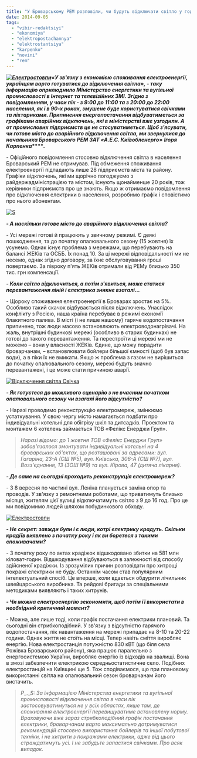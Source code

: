 ```yaml
---
title: "У Броварському РЕМ розповіли, чи будуть відключати світло у години пік"
date: 2014-09-05
tags: 
  - "vibir-redaktsiyi"
  - "ekonomiya"
  - "elektropostachannya"
  - "elektrostantsiya"
  - "karpenko"
  - "novini"
  - "rem"
---
```


**_[![Електростовпи](https://mpz.brovary.org/wp-content/uploads/2014/09/Elektrostovpi.jpg)](https://mpz.brovary.org/wp-content/uploads/2014/09/Elektrostovpi.jpg)«У зв'язку з економією споживання електроенергії, українцям варто готуватися до відключення світла», - таку інформацію оприлюднило Міністерство енергетики та вугільної промисловості в Інтернет та телевізійних ЗМІ. Згідно з повідомленням, у часи пік - з 9:00 до 11:00 та з 20:00 до 22:00 населення, як і в 90-х роках, змушене буде користуватися свічками та ліхтариками. Припинення енергопостачання відбуватиметься за графіками аварійних відключень, які в міністерстві вже узгодили. А от промислових підприємств це не стосуватиметься. Щоб з'ясувати, чи готове місто до аварійного відключення світла, ми звернулися до начальника Броварського_** **_РЕМ ЗАТ «А.Е.С. Київобленерго»_** **_Ігоря Карпенка_****_._**

\- Офіційного повідомлення стосовно відключення світла в населення Броварський РЕМ не отримував. Під обмеження споживання електроенергії підпадають лише 28 підприємств міста та району. Графіки відключень, які ми щорічно погоджуємо з райдержадміністрацією та містом, існують щонайменше 20 років, тож керівники підприємств про це знають. Якщо ж отримаємо повідомлення про відключення електрики в населення, розробимо графік і сповістимо про нього абонентам.

[![S](https://mpz.brovary.org/wp-content/uploads/2014/09/Nachalnik-REM.jpg)](https://mpz.brovary.org/wp-content/uploads/2014/09/Nachalnik-REM.jpg)

**_\- А наскільки готове місто до аварійного відключення світла?_**

\- Усі мережі готові й працюють у звичному режимі. Є деякі пошкодження, та до початку опалювального сезону (15 жовтня) їх усунемо. Однак існує проблема з мережами, що перебувають на балансі ЖЕКів та ОСББ. Їх понад 10. За ці мережі відповідальності ми не несемо, однак згідно договору, за їхнє обслуговування гроші повертаємо. За півроку п'ять ЖЕКів отримали від РЕМу близько 350 тис. грн компенсації.

**_\- Коли світло відключиться, а потім з'явиться, може статися перевантаження ліній і електрика зникне взагалі…_**

\- Щороку споживання електроенергії в Броварах зростає на 5%. Особливо такий скачок відбувається після відключень. Унаслідок конфлікту з Росією, наша країна перебуває в режимі економії блакитного палива. В місті (і не лише нашому) гаряче водопостачання припинено, тож люди масово встановлюють електроводонагрівачі. На жаль, внутрішні будинкові мережі (особливо в старих будинках) не готові до такого перевантаження. Та перестроїти ці мережі ми не можемо – вони у власності ЖЕКів. Єдине, що можу порадити броварчанам, – встановлювати бойлери більшої ємності (щоб був запас води), а в піки їх не вмикати. Якщо ж проблема з газом не вирішиться до початку опалювального сезону, мережі будуть значно перевантажені, і це може стати причиною аварії.

[![Відключення світла Свічка](https://mpz.brovary.org/wp-content/uploads/2014/09/Vidklyuchennya-svitla-Svichka.jpg)](https://mpz.brovary.org/wp-content/uploads/2014/09/Vidklyuchennya-svitla-Svichka.jpg)

**_\- Як готуєтеся до можливого сценарію з не вчасним початком опалювального сезону чи взагалі його відсутністю?_**

\- Наразі проводимо реконструкцію електромереж, змінюємо устаткування. У свою чергу місто намагається подбати про індивідуальні котельні для обігріву шкіл та дитсадків. Проектом та монтажем 6 котелень займається ТОВ «Фелікс Енерджи Груп».

> _Наразі відомо: до 1 жовтня ТОВ «Фелікс Енерджи Груп» зобов'язалося змонтувати індивідуальні котельні на 4 броварських об'єктах, що розташовані за адресами: вул. Гагаріна, 23-А (СШ №5), вул. Київська, 306-А (СШ №7), вул. Возз'єднання, 13 (ЗОШ №9) та вул. Кірова, 47 (дитяча лікарня)._

**_\- Де саме на сьогодні проходить реконструкція електромереж?_**

\- З 8 вересня по частині вул. Леніна планується заміна опор та проводів. У зв'язку з ремонтними роботами, що триватимуть близько місяця, жителям цієї вулиці відключатимуть світло з 9 до 16 год. Про це ми повідомимо людей шляхом побудинкового обходу.

[![Електростовпи](https://mpz.brovary.org/wp-content/uploads/2014/09/Elektrostovpi.jpg)](https://mpz.brovary.org/wp-content/uploads/2014/09/Elektrostovpi.jpg)

**_\- Не секрет: завжди були і є люди, котрі електрику крадуть. Скільки крадіїв виявлено з початку року і як ви боретеся з такими споживачами?_**

\- З початку року по актах крадіжок відшкодовано збитки на 581 млн кіловат-годин. Відшкодування відбуваються в залежності від способу здійсненої крадіжки. Із зрозумілих причин розповідати про хитрощі покражі електрики не буду. Останнім часом став популярним інтелектуальний спосіб. Це вперше, коли вдається обдурити лічильник швейцарського виробника. Та рейдові бригади за спеціальними методиками виявляють і таких хитрунів.

**_\- Чи можна електроенергію зекономити, щоб потім її використати в необхідний критичний момент?_**

\- Можна, але лише тоді, коли графік постачання електрики плановий. Та сьогодні він стрибкоподібний. У зв'язку з відсутністю гарячого водопостачання, пік навантаження на мережі припадає на 8-10 та 20-22 години. Однак життя не стоїть на місці. Тепер навіть сміття виробляє енергію. Нова електростанція потужністю 830 кВТ (що біля села Рожівка Броварського району), яка працює паралельно з енергосистемою України, виробляє енергію із відходів на звалищі. Вона в змозі забезпечити електрикою середньостатистичне село. Подібних електростанцій на Київщині ще 5. Тож сподіваємося, що при плановому використанні світла на опалювальний сезон броварчанам його вистачить.

> _P__.__S:_ _За інформацією Міністерства енергетики та вугільної промисловості відключення світла в часи пік застосовуватимуться не у всіх областях, лише там, де споживання електроенергії перевищуватиме встановлену норму. Враховуючи вже зараз стрибкоподібний графік постачання електрики, броварчанам варто максимально дотримуватися рекомендацій стосовно використання бойлерів та іншої побутової техніки, і не хитрити з покражами електрики, адже від цього страждатимуть усі. І не забудьте запастися свічками. Про всяк випадок._
